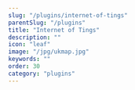```yaml
---
slug: "/plugins/internet-of-tings"
parentSlug: "/plugins"
title: "Internet of Tings"
description: ""
icon: "leaf"
image: "/jpg/ukmap.jpg"
keywords: ""
order: 30
category: "plugins"
---
```

